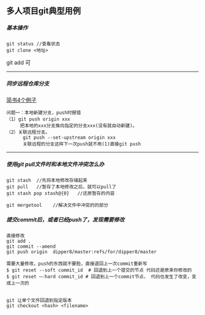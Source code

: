 ## 多人项目git典型用例 

##### 基本操作

```
git status //查看状态
git clone <地址>

```
git add 可

---

##### 同步远程仓库分支
[简书4个例子](https://www.jianshu.com/p/811b07b129e8)

```
问题一：本地新建分支，push时报错
（1）git push origin xxx  
	 把本地的xxx分支推向指定的分支xxx(没有就自动新建)。
（2）关联远程分支。
	  git push --set-upstream origin xxx
	  关联远程的分支这样下一次push就不用(1)直接git push

```

---

#####  使用git pull文件时和本地文件冲突怎么办

```
git stash  //先将本地修改存储起来
git pull   //暂存了本地修改之后，就可以pull了
git stash pop stash@{0}   //还原暂存的内容

git mergetool    //解决文件中冲突的的部分
```



##### 提交commit后，或者已经push了，发现需要修改

```
直接修改
git add .
git commit --amend 
git push origin  dipper8/master:refs/for/dipper8/master

需要大量修改，push的东西就不要脸，直接退回上一次commit重新写
$ git reset --soft commit_id  # 回退到上一个提交的节点 代码还是原来你修改的
$ git reset –-hard commit_id # 回退到上一个commit节点， 代码也发生了改变，变成上一次的


git 让单个文件回退到指定版本
git checkout <hash> <filename>
```

